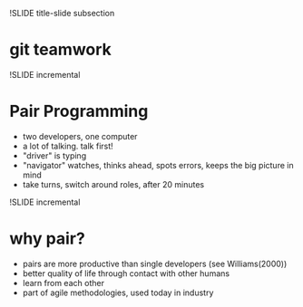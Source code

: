 !SLIDE title-slide subsection

# git teamwork #

!SLIDE incremental
# Pair Programming

* two developers, one computer
* a lot of talking. talk first!
* "driver" is typing
* "navigator" watches, thinks ahead, spots errors, keeps the big picture in mind
* take turns, switch around roles, after 20 minutes

!SLIDE incremental
# why pair?

* pairs are more productive than single developers (see Williams(2000))
* better quality of life through contact with other humans
* learn from each other
* part of agile methodologies, used today in industry

